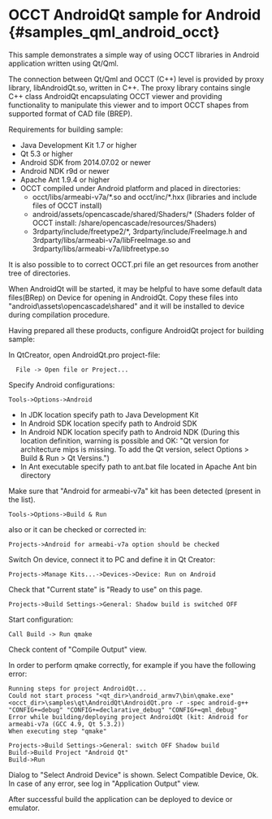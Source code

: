 OCCT AndroidQt sample for Android {#samples_qml_android_occt}
================== 

This sample demonstrates a simple way of using OCCT libraries in Android application written using Qt/Qml.

The connection between Qt/Qml and OCCT (C++) level is provided by proxy library, libAndroidQt.so, written in C++.
The proxy library contains single C++ class AndroidQt encapsulating OCCT viewer and providing functionality to manipulate this viewer
and to import OCCT shapes from supported format of CAD file (BREP).

Requirements for building sample:
* Java Development Kit 1.7 or higher
* Qt 5.3 or higher
* Android SDK  from 2014.07.02 or newer
* Android NDK r9d or newer
* Apache Ant 1.9.4 or higher
* OCCT compiled under Android platform and placed in directories:
  * occt/libs/armeabi-v7a/\*.so and occt/inc/\*.hxx (libraries and include files of OCCT install)
  * android/assets/opencascade/shared/Shaders/\* (Shaders folder of OCCT install: /share/opencascade/resources/Shaders)
  * 3rdparty/include/freetype2/\*, 3rdparty/include/FreeImage.h and 3rdparty/libs/armeabi-v7a/libFreeImage.so and 3rdparty/libs/armeabi-v7a/libfreetype.so

It is also possible to to correct OCCT.pri file an get resources from another tree of directories.

When AndroidQt will be started, it may be helpful to have some default data files(BRep) on Device for opening in AndroidQt.
Copy these files into "android\assets\opencascade\shared" and it will be installed to device during compilation procedure.

Having prepared all these products, configure AndroidQt project for building sample:

In QtCreator, open AndroidQt.pro project-file:
~~~~
  File -> Open file or Project... 
~~~~

Specify Android configurations:
~~~~
Tools->Options->Android
~~~~ 
* In JDK location specify path to Java Development Kit
* In Android SDK location specify path to Android SDK
* In Android NDK location specify path to Android NDK
(During this location definition, warning is possible and OK:
 "Qt version for architecture mips is missing. To add the Qt version, select Options > Build & Run > Qt Versins.")
* In Ant executable specify path to ant.bat file located in Apache Ant bin directory

Make sure that "Android for armeabi-v7a" kit has been detected (present in the list).
~~~~
Tools->Options->Build & Run
~~~~ 

also or it can be checked or corrected in:
~~~~
Projects->Android for armeabi-v7a option should be checked
~~~~ 

Switch On device, connect it to PC and define it in Qt Creator:
~~~~
Projects->Manage Kits...->Devices->Device: Run on Android
~~~~                                                     
Check that "Current state" is "Ready to use" on this page.

~~~~
Projects->Build Settings->General: Shadow build is switched OFF
~~~~

Start configuration:

~~~~
Call Build -> Run qmake
~~~~
Check content of "Compile Output" view.

In order to perform qmake correctly, for example if you have the following error:
~~~~
Running steps for project AndroidQt...
Could not start process "<qt_dir>\android_armv7\bin\qmake.exe" <occt_dir>\samples\qt\AndroidQt\AndroidQt.pro -r -spec android-g++ "CONFIG+=debug" "CONFIG+=declarative_debug" "CONFIG+=qml_debug"
Error while building/deploying project AndroidQt (kit: Android for armeabi-v7a (GCC 4.9, Qt 5.3.2))
When executing step "qmake"
~~~~

~~~~
Projects->Build Settings->General: switch OFF Shadow build
Build->Build Project "Android Qt"
Build->Run
~~~~

Dialog to "Select Android Device" is shown. Select Compatible Device, Ok.
In case of any error, see log in "Application Output" view.

After successful build the application can be deployed to device or emulator.

